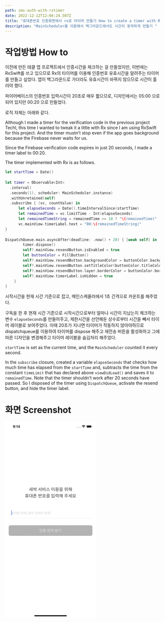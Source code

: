 ```yaml
---
path: sms-auth-with-rxtimer
date: 2022-12-12T12:04:24.507Z
title: "휴대폰번호 인증화면에서 rx로 타이머 만들기 How to create a timer with RxSwift (KO | EN) "
description: "MainScheduler를 이용해서 백그라운드에서도 시간이 동작하게 만들기 "
---
```

# 작업방법 How to

이전에 만든 테클 앱 프로젝트에서 인증시간을 체크하는 걸 만들었지만, 이번에는 RxSwift를 쓰고 있으므로 Rx의 타이머를 이용해 인증번호 유효시간을 알려주는 타이머를 만들고 싶었다. 앱이 백그라운드로 가더라도 유효시간이 바뀌지 않으므로 시간이 흘러야 했다. 

파이어베이스의 인증번호 입력시간이 20초로 매우 짧으므로, 디자인에서는 05:00 으로 되어 있지만 00:20 으로 만들었다. 

로직 자체는 아래와 같다. 

Although I made a timer for the verification code in the previous project Techl, this time I wanted to tweak it a little with Rx since I am using RxSwift for this project. And the timer mustn’t stop even if the app goes background because the Firebase never waits for us.

Since the Firebase verification code expires in just 20 seconds, I made a timer label to 00:20. 

The timer implemented with Rx is as follows.

```swift
let startTime = Date()
      
let timer = Observable<Int>
  .interval(
  .seconds(1), scheduler: MainScheduler.instance)
  .withUnretained(self)
  .subscribe { (vc, countValue) in
      let elapseSeconds = Date().timeIntervalSince(startTime)
      let remainedTime = vc.limitTime - Int(elapseSeconds)
      let remainedTimeString = remainedTime >= 10 ? "\(remainedTime)" : "0\(remainedTime)"
      vc.mainView.timerLabel.text = "00:\(remainedTimeString)"
}

DispatchQueue.main.asyncAfter(deadline: .now() + 20) { [weak self] in
        timer.dispose()
        self?.mainView.resendButton.isEnabled = true
        let buttonColor = FillButton()
        self?.mainView.resendButton.backgroundColor = buttonColor.backgroundColor
        self?.mainView.resendButton.setTitleColor(buttonColor.titleColor, for: .normal)
        self?.mainView.resendButton.layer.borderColor = buttonColor.borderColor
        self?.mainView.timerLabel.isHidden = true
    }
}
```

시작시간을 현재 시간 기준으로 잡고, 메인스케줄러에서 1초 간격으로 카운트를 해주었다. 

구독을 한 후 현재 시간 기준으로 시작시간으로부터 얼마나 시간이 지났는지 체크하는 변수 `elapseSeconds`를 만들어주고, 제한시간을 선언해둔 상수로부터 시간을 빼서 타이머 레이블로 보여주었다. 이때 20초가 지나면 타이머가 작동하지 않아야하므로 dispatchqueue를 이용하여 타이머를 dispose 해주고 재전송 버튼을 활성화하고 그에 따른 디자인을 변경해주고 타이머 레이블을 숨김처리 해주었다. 

`startTime` is set as the current time, and the `MainScheduler` counted it every second.

In the `subscribe` closure, created a variable `elapseSeconds` that checks how much time has elapsed from the `startTime` and, subtracts the time from the constant `timeLimit` that has declared above `viewDidLoad()` and saves it to `remainedTime`. Note that the timer shouldn’t work after 20 seconds have passed.  So I disposed of the timer using `DispatchQueue`, activate the resend button, and hide the timer label.



# 화면 Screenshot

![](../assets/simulator-screen-recording-iphone-11-2022-12-12-at-21.15.06.gif)